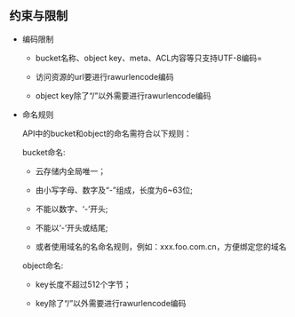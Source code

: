 ## 约束与限制

- 编码限制

    -   bucket名称、object key、meta、ACL内容等只支持UTF-8编码=

    -   访问资源的url要进行rawurlencode编码

    -   object key除了“/”以外需要进行rawurlencode编码

- 命名规则

    API中的bucket和object的命名需符合以下规则：

    bucket命名:

    -   云存储内全局唯一；

    -   由小写字母、数字及“-”组成，长度为6~63位;

    -   不能以数字、‘-’开头;

    -   不能以‘-’开头或结尾;

    -   或者使用域名的名命名规则，例如：xxx.foo.com.cn，方便绑定您的域名

    object命名:

    -   key长度不超过512个字节；

    -   key除了“/”以外需要进行rawurlencode编码
